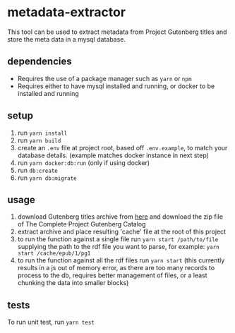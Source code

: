 # metadata-extractor
This tool can be used to extract metadata from Project Gutenberg titles and store the meta data in a mysql database.

## dependencies
- Requires the use of a package manager such as `yarn` or `npm`
- Requires either to have mysql installed and running, or docker to be installed and running

## setup
1. run `yarn install`
2. run `yarn build`
3. create an `.env` file at project root, based off `.env.example`, to match your database details. (example matches docker instance in next step)
4. run `yarn docker:db:run` (only if using docker)
5. run `db:create`
6. run `yarn db:migrate`

## usage
1. download Gutenberg titles archive from ​[here](https://www.gutenberg.org/wiki/Gutenberg:Feeds) and download the zip file of The Complete Project Gutenberg Catalog
2. extract archive and place resulting 'cache' file at the root of this project
3. to run the function against a single file run `yarn start /path/to/file` supplying the path to the rdf file you want to parse, for example: `yarn start /cache/epub/1/pg1`
4. to run the function against all the rdf files run `yarn start` (this currently results in a js out of memory error, as there are too many records to process to the db, requires better management of files, or a least chunking the data into smaller blocks)

## tests
To run unit test, run `yarn test`
